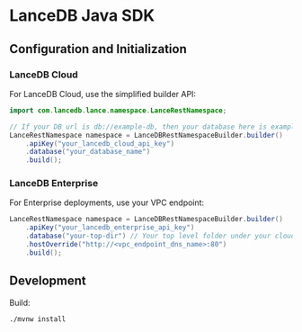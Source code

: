 # LanceDB Java SDK

## Configuration and Initialization

### LanceDB Cloud

For LanceDB Cloud, use the simplified builder API:

```java
import com.lancedb.lance.namespace.LanceRestNamespace;

// If your DB url is db://example-db, then your database here is example-db
LanceRestNamespace namespace = LanceDBRestNamespaceBuilder.builder()
    .apiKey("your_lancedb_cloud_api_key")
    .database("your_database_name")
    .build();
```

### LanceDB Enterprise

For Enterprise deployments, use your VPC endpoint:

```java
LanceRestNamespace namespace = LanceDBRestNamespaceBuilder.builder()
    .apiKey("your_lancedb_enterprise_api_key")
    .database("your-top-dir") // Your top level folder under your cloud bucket, e.g. s3://your-bucket/your-top-dir/
    .hostOverride("http://<vpc_endpoint_dns_name>:80")
    .build();
```

## Development

Build:

```shell
./mvnw install
```